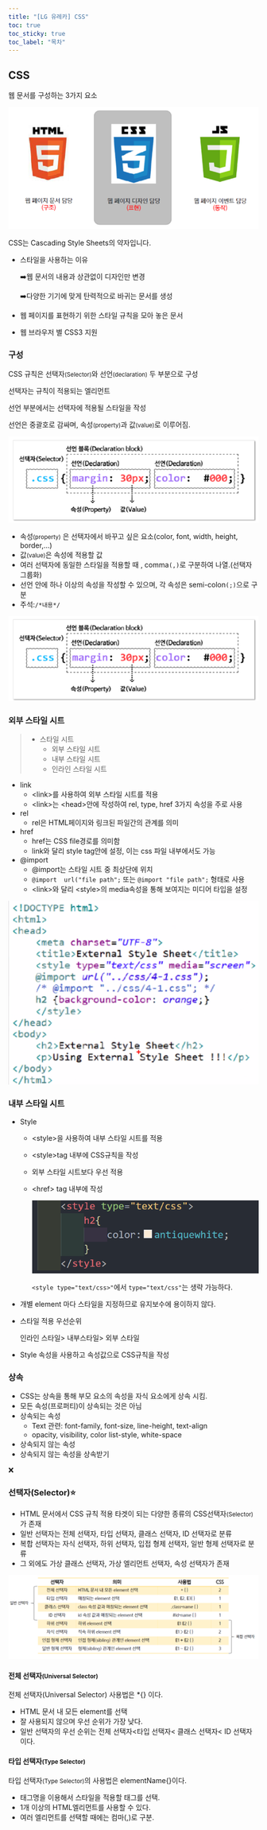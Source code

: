 ```yaml
---
title: "[LG 유레카] CSS"
toc: true
toc_sticky: true
toc_label: "목차"
---
```


## CSS

웹 문서를 구성하는 3가지 요소

![image-20240702111705763](/../../images/Untitled/image-20240702111705763.png)

CSS는 Cascading Style Sheets의 약자입니다.

- 스타일을 사용하는 이유 

  ➡️웹 문서의 내용과 상관없이 디자인만 변경

  ➡️다양한 기기에 맞게 탄력적으로 바귀는 문서를 생성

- 웹 페이지를 표현하기 위한 스타일 규칙을 모아 놓은 문서
- 웹 브라우저 별 CSS3 지원

### 구성

CSS 규칙은 <span class="hlm">선택자<small>(Selector)</small></span>와 <span class="hlm">선언<small>(declaration)</small></span> 두 부분으로 구성

선택자는 규칙이 적용되는 엘리먼트

선언 부분에서는 선택자에 적용될 스타일을 작성

선언은 중괄호로 감싸며, 속성<small>(property)</small>과 값<small>(value)</small>로 이루어짐.

![image-20240702112359562](/../../images/Untitled/image-20240702112359562.png)

-  <span class="hlm">속성<small>(property)</small></span> 은 선택자에서 바꾸고 싶은 요소(color, font, width, height, border,...)
- 값<small>(value)</small>은 속성에 적용할 값
- 여러 선택자에 동일한 스타일을 적용할 때 , comma`(,)`로 구분하여 나열.(선택자 그룹화)
- 선언 안에 하나 이상의 속성을 작성할 수 있으며, 각 속성은 semi-colon`(;)`으로 구분
- 주석:`/*내용*/`

![image-20240702112809277](/../../images/Untitled/image-20240702112809277.png)

### 외부 스타일 시트

> - 스타일 시트
>   - 외부 스타일 시트
>   - 내부 스타일 시트
>   - 인라인 스타일 시트

- link
  - \<link>를 사용하여 외부 스타일 시트를 적용
  - \<link>는 \<head>안에 작성하여 rel, type, href 3가지 속성을 주로 사용
- rel
  - rel은 HTML페이지와 링크된 파일간의 관계를 의미
- href
  - href는 CSS file경로를 의미함
  - link와 달리 style tag안에 설정, 이는 css 파일 내부에서도 가능
- @import
  - @import는 스타일 시트 중 <span class="hlm">최상단에 위치</span>
  - `@import  url("file path";` 또는 `@import "file path";`  형태로 사용
  - \<link>와 달리 \<style>의 media속성을 통해 보여지는 미디어 타입을 설정

<img src="/../../images/Untitled/image-20240702113844154.png" alt="image-20240702113844154" style="zoom:67%;" />

### 내부 스타일 시트

- Style
  - \<style>을 사용하여 내부 스타일 시트를 적용

  - \<style>tag 내부에 CSS규칙을 작성

  - 외부 스타일 시트보다 우선 적용

  - \<href> tag 내부에 작성

    ![image-20240702114259103](/../../images/Untitled/image-20240702114259103.png)

    `<style type="text/css>"`에서 `type="text/css"`는 생략 가능하다.

- 개별 element 마다 스타일을 지정하므로 유지보수에 용이하지 않다.

- 스타일 적용 우선순위

  <span class="hlm">인라인 스타일> 내부스타일> 외부 스타일</span>

- Style 속성을 사용하고 속성값으로 CSS규칙을 작성



### 상속

- CSS는 상속을 통해 부모 요소의 속성을 자식 요소에게 상속 시킴.
- 모든 속성(프로퍼티)이 상속되는 것은 아님
- 상속되는 속성
  - Text 관련: font-family, font-size, line-height, text-align
  - opacity, visibility, color list-style, white-space
- 상속되지 않는 속성
- 상속되지 않는 속성을 상속받기

❌

### 선택자(Selector)⭐

- HTML 문서에서 CSS 규칙 적용 타겟이 되는 다양한 종류의 CSS선택자<small>(Selector)</small>가 존재
- 일반 선택자는 전체 선택자, 타입 선택자, 클래스 선택자, ID 선택자로 분류
- 복합 선택자는 자식 선택자, 하위 선택자, 입접 형제 선택자, 일반 형제 선택자로 분류
- 그 외에도 가상 클래스 선택자, 가상 엘리먼트 선택자, 속성 선택자가 존재

![image-20240702132636105](/../../images/Untitled/image-20240702132636105.png)



#### 전체 선택자<small>(Universal Selector)</small>

전체 선택자(Universal Selector) 사용법은 <span class="hlm">*{}</span> 이다.

- HTML 문서 내 모든 element를 선택
- 잘 사용되지 않으며 우선 순위가 가장 낮다.
- 일반 선택자의 우선 순위는 <span class="hlm">전체 선택자<타입 선택자< 클래스 선택자< ID 선택자 </span>이다.

#### 타입 선택자<small>(Type Selector)</small>

타입 선택자<small>(Type Selector)</small>의 사용법은 <span class="hlm">elementName{}</span>이다.

- 태그명을 이용해서 스타일을 적용할 태그를 선택.
- 1개 이상의 HTML엘리먼트를 사용할 수 있다.
- 여러 엘리먼트를 선택할 때에는 <span class="hlm2">컴마(,)</span>로 구분.